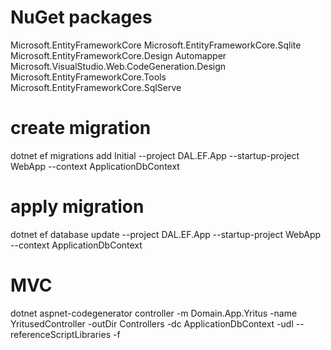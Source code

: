 # NuGet packages
Microsoft.EntityFrameworkCore
Microsoft.EntityFrameworkCore.Sqlite
Microsoft.EntityFrameworkCore.Design
Automapper
Microsoft.VisualStudio.Web.CodeGeneration.Design
Microsoft.EntityFrameworkCore.Tools
Microsoft.EntityFrameworkCore.SqlServe

# create migration
dotnet ef migrations add Initial --project DAL.EF.App --startup-project WebApp --context ApplicationDbContext

# apply migration
dotnet ef database update --project DAL.EF.App --startup-project WebApp --context ApplicationDbContext

# MVC
dotnet aspnet-codegenerator controller -m Domain.App.Yritus -name YritusedController -outDir Controllers -dc ApplicationDbContext  -udl --referenceScriptLibraries -f